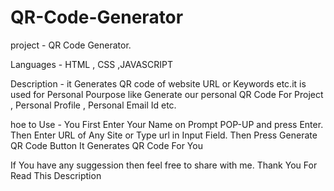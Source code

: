 # QR-Code-Generator
project - QR Code Generator.

Languages - HTML , CSS ,JAVASCRIPT

Description - it Generates QR code of website URL or Keywords etc.it is used for Personal Pourpose like Generate our personal QR Code For Project , Personal Profile , Personal Email Id etc.

hoe to Use - You First Enter Your Name on Prompt POP-UP and press Enter.
             Then Enter URL of Any Site or Type url in Input Field.
             Then Press Generate QR Code Button
             It Generates QR Code For You
             
If You have any suggession then feel free to share with me.
Thank You For Read This Description             

